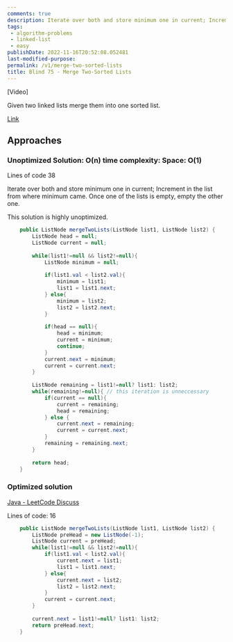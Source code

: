 ```yaml
---
comments: true
description: Iterate over both and store minimum one in current; Increment in the list from where minimum came. Once one of the lists is empty, empty the other one.
tags:
 - algorithm-problems
 - linked-list
 - easy
publishDate: 2022-11-16T20:52:08.052481
last-modified-purpose:
permalink: /v1/merge-two-sorted-lists
title: Blind 75 - Merge Two-Sorted Lists
---
```


[Video]

Given two linked lists merge them into one sorted list.

[Link](https://leetcode.com/problems/merge-two-sorted-lists/)

## Approaches

### Unoptimized Solution: O(n) time complexity: Space: O(1)

Lines of code 38

Iterate over both and store minimum one in current; Increment in the list from where minimum came. Once one of the lists is empty, empty the other one.

This solution is highly unoptimized.

```java
    public ListNode mergeTwoLists(ListNode list1, ListNode list2) {
        ListNode head = null;
        ListNode current = null;
        
        while(list1!=null && list2!=null){
            ListNode minimum = null;
            
            if(list1.val < list2.val){
                minimum = list1;
                list1 = list1.next;
            } else{
                minimum = list2;
                list2 = list2.next;
            }
            
            if(head == null){
                head = minimum;
                current = minimum;
                continue;
            }
            current.next = minimum;
            current = current.next;
        }
        
        ListNode remaining = list1!=null? list1: list2; 
        while(remaining!=null){ // this iteration is unneccessary
            if(current == null){
                current = remaining;
                head = remaining;
            } else {
                current.next = remaining;
                current = current.next;
            }
            remaining = remaining.next;
        }
        
        return head;
    }
```

### Optimized solution

[Java - LeetCode Discuss](https://leetcode.com/problems/merge-two-sorted-lists/discuss/2809815/Java)

Lines of code: 16

```java
    public ListNode mergeTwoLists(ListNode list1, ListNode list2) {
        ListNode preHead = new ListNode(-1);
        ListNode current = preHead;
        while(list1!=null && list2!=null){            
            if(list1.val < list2.val){
                current.next = list1;
                list1 = list1.next;
            } else{
                current.next = list2;
                list2 = list2.next;
            }
            current = current.next;
        }
        
        current.next = list1!=null? list1: list2;
        return preHead.next;
    }
```
